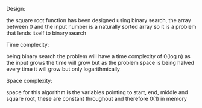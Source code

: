Design:

the square root function has been designed using binary search, the array between 0 and the input number is a naturally sorted array so it is a problem that lends itself to binary search 

Time complexity:

being binary search the problem will have a time complexity of 0(log n) as the input grows the time will grow but as the problem space is being halved every time it will grow but only logarithmically 

Space complexity:

space for this algorithm is the variables pointing to start, end, middle and square root, these are constant throughout and therefore 0(1) in memory
